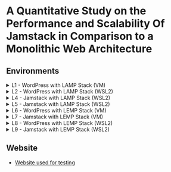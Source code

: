 # A Quantitative Study on the Performance and Scalability Of Jamstack in Comparison to a Monolithic Web Architecture
## Environments

<details><summary>L1 - WordPress with LAMP Stack (VM)</summary>

  - Sitespeed.io
    - [Desktop](https://sam-whitley.github.io/thesis/sitespeed/loadTests/L1/index.html)<br>
    - [Mobile](https://sam-whitley.github.io/thesis/sitespeed/mobile/L1/index.html)
  - Grafana k6
    - [Smoke Test](https://sam-whitley.github.io/thesis/k6/loadTests/smoke/L1)
    - [Load Test 1](https://sam-whitley.github.io/thesis/k6/loadTests/load1/L1)
    - [Load Test 2](https://sam-whitley.github.io/thesis/k6/loadTests/load2/L1)
    - [Stress Test](https://sam-whitley.github.io/thesis/k6/loadTests/stress/L1)
    - [Spike Test](https://sam-whitley.github.io/thesis/k6/loadTests/spike/L1)
    - [Soak Test](https://sam-whitley.github.io/thesis/k6/loadTests/soak/L1)
</details>
<details><summary>L2 - WordPress with LAMP Stack (WSL2)</summary>

  - Sitespeed.io
    - [Desktop](https://sam-whitley.github.io/thesis/sitespeed/loadTests/L2/index.html)
    - [Mobile](https://sam-whitley.github.io/thesis/sitespeed/mobile/L2/index.html)
  - Grafana k6
    - [Smoke Test](https://sam-whitley.github.io/thesis/k6/loadTests/smoke/L2)
    - [Load Test 1](https://sam-whitley.github.io/thesis/k6/loadTests/load1/L2)
    - [Load Test 2](https://sam-whitley.github.io/thesis/k6/loadTests/load2/L2)
    - [Stress Test](https://sam-whitley.github.io/thesis/k6/loadTests/stress/L2)
    - [Spike Test](https://sam-whitley.github.io/thesis/k6/loadTests/spike/L2)
    - [Soak Test](https://sam-whitley.github.io/thesis/k6/loadTests/soak/L2)
</details>
<details><summary>L4 - Jamstack with LAMP Stack (WSL2)</summary>

  - Sitespeed.io
    - [Desktop](https://sam-whitley.github.io/thesis/sitespeed/loadTests/L4/index.html)
    - [Mobile](https://sam-whitley.github.io/thesis/sitespeed/mobile/L4/index.html)
  - Grafana k6
    - [Smoke Test](https://sam-whitley.github.io/thesis/k6/loadTests/smoke/L4)
    - [Load Test 1](https://sam-whitley.github.io/thesis/k6/loadTests/load1/L4)
    - [Load Test 2](https://sam-whitley.github.io/thesis/k6/loadTests/load2/L4)
    - [Stress Test](https://sam-whitley.github.io/thesis/k6/loadTests/stress/L4)
    - [Spike Test](https://sam-whitley.github.io/thesis/k6/loadTests/spike/L4)
    - [Soak Test](https://sam-whitley.github.io/thesis/k6/loadTests/soak/L4)
</details>
<details><summary>L5 - Jamstack with LAMP Stack (WSL2)</summary>
  
  - Sitespeed.io
    - [Desktop](https://sam-whitley.github.io/thesis/sitespeed/loadTests/L5/index.html)
    - [Mobile](https://sam-whitley.github.io/thesis/sitespeed/mobile/L5/index.html)
  - Grafana k6
    - [Smoke Test](https://sam-whitley.github.io/thesis/k6/loadTests/smoke/L5)
    - [Load Test 1](https://sam-whitley.github.io/thesis/k6/loadTests/load1/L5)
    - [Load Test 2](https://sam-whitley.github.io/thesis/k6/loadTests/load2/L5)
    - [Stress Test](https://sam-whitley.github.io/thesis/k6/loadTests/stress/L5)
    - [Spike Test](https://sam-whitley.github.io/thesis/k6/loadTests/spike/L5)
    - [Soak Test](https://sam-whitley.github.io/thesis/k6/loadTests/soak/L5)
</details>
<details><summary>L6 - WordPress with LEMP Stack (VM)</summary>

  - Sitespeed.io
    - [Desktop](https://sam-whitley.github.io/thesis/sitespeed/loadTests/L6/index.html)
    - [Mobile](https://sam-whitley.github.io/thesis/sitespeed/mobile/L6/index.html)
  - Grafana k6
    - [Smoke Test](https://sam-whitley.github.io/thesis/k6/loadTests/smoke/L6)
    - [Load Test 1](https://sam-whitley.github.io/thesis/k6/loadTests/load1/L6)
    - [Load Test 2](https://sam-whitley.github.io/thesis/k6/loadTests/load2/L6)
    - [Stress Test](https://sam-whitley.github.io/thesis/k6/loadTests/stress/L6)
    - [Spike Test](https://sam-whitley.github.io/thesis/k6/loadTests/spike/L6)
    - [Soak Test](https://sam-whitley.github.io/thesis/k6/loadTests/soak/L6)
</details>
<details><summary>L7 - Jamstack with LEMP Stack (VM)</summary>

  - Sitespeed.io
    - [Desktop](https://sam-whitley.github.io/thesis/sitespeed/loadTests/L7/index.html)
    - [Mobile](https://sam-whitley.github.io/thesis/sitespeed/mobile/L7/index.html)
  - Grafana k6
    - [Smoke Test](https://sam-whitley.github.io/thesis/k6/loadTests/smoke/L7)
    - [Load Test 1](https://sam-whitley.github.io/thesis/k6/loadTests/load1/L7)
    - [Load Test 2](https://sam-whitley.github.io/thesis/k6/loadTests/load2/L7)
    - [Stress Test](https://sam-whitley.github.io/thesis/k6/loadTests/stress/L7)
    - [Spike Test](https://sam-whitley.github.io/thesis/k6/loadTests/spike/L7)
    - [Soak Test](https://sam-whitley.github.io/thesis/k6/loadTests/soak/L7)
</details>
<details><summary>L8 - WordPress with LEMP Stack (WSL2)</summary>

  - Sitespeed.io
    - [Desktop](https://sam-whitley.github.io/thesis/sitespeed/loadTests/L8/index.html)
    - [Mobile](https://sam-whitley.github.io/thesis/sitespeed/mobile/L8/index.html)
  - Grafana k6
    - [Smoke Test](https://sam-whitley.github.io/thesis/k6/loadTests/smoke/L8)
    - [Load Test 1](https://sam-whitley.github.io/thesis/k6/loadTests/load1/L8)
    - [Load Test 2](https://sam-whitley.github.io/thesis/k6/loadTests/load2/L8)
    - [Stress Test](https://sam-whitley.github.io/thesis/k6/loadTests/stress/L8)
    - [Spike Test](https://sam-whitley.github.io/thesis/k6/loadTests/spike/L8)
    - [Soak Test](https://sam-whitley.github.io/thesis/k6/loadTests/soak/L8)
</details>
<details><summary>L9 - Jamstack with LEMP Stack (WSL2)</summary>

  - Sitespeed.io
    - [Desktop](https://sam-whitley.github.io/thesis/sitespeed/loadTests/L9/index.html)
    - [Mobile](https://sam-whitley.github.io/thesis/sitespeed/mobile/L9/index.html)
  - Grafana k6
    - [Smoke Test](https://sam-whitley.github.io/thesis/k6/loadTests/smoke/L9)
    - [Load Test 1](https://sam-whitley.github.io/thesis/k6/loadTests/load1/L9)
    - [Load Test 2](https://sam-whitley.github.io/thesis/k6/loadTests/load2/L9)
    - [Stress Test](https://sam-whitley.github.io/thesis/k6/loadTests/stress/L9)
    - [Spike Test](https://sam-whitley.github.io/thesis/k6/loadTests/spike/L9)
    - [Soak Test](https://sam-whitley.github.io/thesis/k6/loadTests/soak/L9)
</details>

## Website
- [Website used for testing](https://sam-whitley.github.io/thesis/website/index.html)
